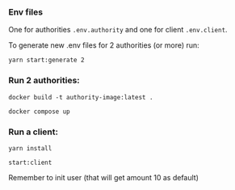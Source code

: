 ### Env files
One for authorities `.env.authority` and one for client `.env.client`.

To generate new .env files for 2 authorities (or more) run: 

`yarn start:generate 2`

### Run 2 authorities:
`docker build -t authority-image:latest .`

`docker compose up`

### Run a client:
`yarn install`

`start:client`

Remember to init user (that will get amount 10 as default)